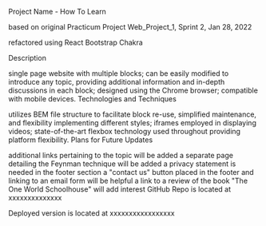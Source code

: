 Project Name - How To Learn

based on original Practicum Project Web_Project_1, Sprint 2, Jan 28, 2022

refactored using
React
Bootstrap
Chakra

Description

single page website with multiple blocks;
can be easily modified to introduce any topic, providing additional information and in-depth discussions in each block;
designed using the Chrome browser; compatible with mobile devices.
Technologies and Techniques

utilizes BEM file structure to facilitate block re-use, simplified maintenance, and flexibility implementing different styles;
iframes employed in displaying videos;
state-of-the-art flexbox technology used throughout providing platform flexibility.
Plans for Future Updates

additional links pertaining to the topic will be added
a separate page detailing the Feynman technique will be added
a privacy statement is needed in the footer section
a "contact us" button placed in the footer and linking to an email form will be helpful
a link to a review of the book "The One World Schoolhouse" will add interest
GitHub Repo is located at xxxxxxxxxxxxxx

Deployed version is located at xxxxxxxxxxxxxxxxx
